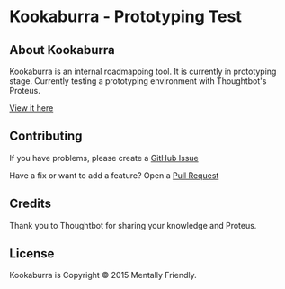 # Kookaburra - Prototyping Test

## About Kookaburra
Kookaburra is an internal roadmapping tool. It is currently in prototyping stage. Currently testing a prototyping environment with Thoughtbot's Proteus.

[View it here](http://robertkochmf.github.io/kookaburra-proto/)

Contributing
------------

If you have problems, please create a
[GitHub Issue](https://github.com/robertkochmf/kookaburra-proto/issues)

Have a fix or want to add a feature? Open a
[Pull Request](https://github.com/robertkochmf/kookaburra-proto/pulls)


Credits
-------

Thank you to Thoughtbot for sharing your knowledge and Proteus.

License
-------

Kookaburra is Copyright © 2015 Mentally Friendly.
